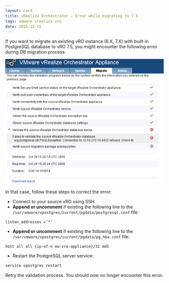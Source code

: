 ```yaml
---
layout: card
title: vRealize Orchestrator – Error while migrating to 7.5
tags: vmware vrealize vro
date: 2018-11-15
---
```


If you want to migrate an existing vRO instance (6.X, 7.X) with built-in PostgreSQL database to vRO 7.5, you might encounter the following error during DB migration process:

![alt text](/images/vro/Error_cannot_connect_db.png)

In that case, follow these steps to correct the error:

* Connect to your source vRO using SSH.
* **Append or uncomment** if existing the following line to the `/var/vmware/vpostgres/current/pgdata/postgresql.conf` file:

```
listen_addresses =’*’
```

* **Append or uncomment** if existing the following line to the `/var/vmware/vpostgres/current/pgdata/pg_hba.conf` file:

```
host all all {ip-of-n ew-vro-appliance}/32 md5
```

* Restart the PostgreSQL server service:

```bash
service vpostgres restart
```

Retry the validation process. You should now no longer encounter this error.